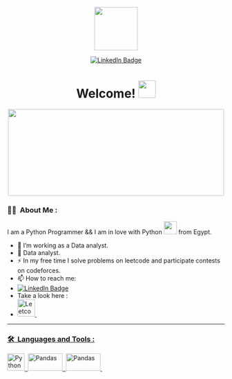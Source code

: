 

<p align="center"><img src="https://media.giphy.com/media/RbDKaczqWovIugyJmW/giphy.gif" width="100"/></p>
<p align="center">
<a href="https://www.linkedin.com/in/ahmed-m-elgammal/"><img src="https://img.shields.io/badge/LinkedIn-blue?style=for-the-badge&logo=linkedin&logoColor=white" alt="LinkedIn Badge"></a>

<h1 align="center">Welcome!  <img src="https://media.giphy.com/media/hvRJCLFzcasrR4ia7z/giphy.gif" width="40"></h1>

<p align="center"><img src="https://media.giphy.com/media/Dh5q0sShxgp13DwrvG/giphy.gif" width="500" height="200"  /></p>

### :man_technologist: &nbsp;About Me :

I am a Python Programmer && I am in love with Python <img src="https://media.giphy.com/media/WUlplcMpOCEmTGBtBW/giphy.gif" width="30"> from Egypt.

- 🔭 I’m working as a Data analyst.
- 🌱 Data analyst.
- ⚡ In my free time I solve problems on leetcode and participate contests on codeforces.
- 📫 How to reach me: &nbsp; 
- <a href="https://www.linkedin.com/in/ahmed-m-elgammal/"><img src="https://img.shields.io/badge/LinkedIn-blue?style=for-the-badge&logo=linkedin&logoColor=white" alt="LinkedIn Badge"></a>
- Take a look here :
- <a href="https://leetcode.com/Ahmed_ELGammal/"><img
src="https://upload.wikimedia.org/wikipedia/commons/thumb/6/6c/Leetcode.svg/660px-Leetcode.svg.png?20211206061116" title="Leetcode" alt="Leetcode" width="40" height="40"/>&nbsp;


---

### 🛠 &nbsp;Languages and Tools :

<img
src="https://upload.wikimedia.org/wikipedia/commons/thumb/c/c3/Python-logo-notext.svg/172px-Python-logo-notext.svg.png?20220821155029" title="Python" alt="Python" width="40" height="40"/>&nbsp;
<img
src="https://upload.wikimedia.org/wikipedia/commons/thumb/e/ed/Pandas_logo.svg/768px-Pandas_logo.svg.png?20200209204934" title="Pandas" alt="Pandas" width="80" height="40"/>&nbsp;
<img
src="https://upload.wikimedia.org/wikipedia/commons/thumb/1/1a/NumPy_logo.svg/1163px-NumPy_logo.svg.png?20180829224903" title="Pandas" alt="Pandas" width="80" height="40"/>&nbsp;

